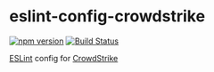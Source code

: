 # eslint-config-crowdstrike

[![npm version](https://badge.fury.io/js/eslint-config-crowdstrike.svg)](https://badge.fury.io/js/eslint-config-crowdstrike)
[![Build Status](https://travis-ci.org/CrowdStrike/eslint-config-crowdstrike.svg?branch=master)](https://travis-ci.org/CrowdStrike/eslint-config-crowdstrike)

[ESLint](https://eslint.org) config for [CrowdStrike](https://www.crowdstrike.com)
